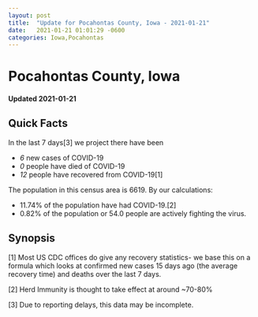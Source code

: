 ```yaml
---
layout: post
title:  "Update for Pocahontas County, Iowa - 2021-01-21"
date:   2021-01-21 01:01:29 -0600
categories: Iowa,Pocahontas
---
```


# Pocahontas County, Iowa
#### Updated 2021-01-21

## Quick Facts

In the last 7 days[3] we project there have been
- *6* new cases of COVID-19
- *0* people have died of COVID-19
- *12* people have recovered from COVID-19[1]

The population in this census area is 6619. By our calculations:
- 11.74% of the population have had COVID-19.[2]
- 0.82% of the population or 54.0 people are actively fighting the virus.

## Synopsis




[1] Most US CDC offices do give any recovery statistics- we base this on a formula which looks at confirmed new cases
15 days ago (the average recovery time) and deaths over the last 7 days.

[2] Herd Immunity is thought to take effect at around ~70-80%

[3] Due to reporting delays, this data may be incomplete.
 
    